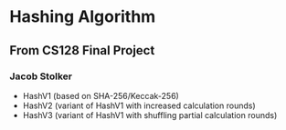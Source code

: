 # Hashing Algorithm
## From CS128 Final Project
### Jacob Stolker

- HashV1 (based on SHA-256/Keccak-256)
- HashV2 (variant of HashV1 with increased calculation rounds)
- HashV3 (variant of HashV1 with shuffling partial calculation rounds)
